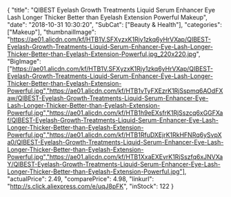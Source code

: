 {
	"title": "QIBEST Eyelash Growth Treatments Liquid Serum Enhancer Eye Lash Longer Thicker Better than Eyelash Extension Powerful Makeup",
	"date": "2018-10-31 10:30:20",
	"SubCat": ["Beauty & Health"],
	"categories": ["Makeup"],
	"thumbnailImage": "https://ae01.alicdn.com/kf/HTB1V.SFXyzxK1Rjy1zkq6yHrVXap/QIBEST-Eyelash-Growth-Treatments-Liquid-Serum-Enhancer-Eye-Lash-Longer-Thicker-Better-than-Eyelash-Extension-Powerful.jpg_220x220.jpg",
	"BigImage": ["https://ae01.alicdn.com/kf/HTB1V.SFXyzxK1Rjy1zkq6yHrVXap/QIBEST-Eyelash-Growth-Treatments-Liquid-Serum-Enhancer-Eye-Lash-Longer-Thicker-Better-than-Eyelash-Extension-Powerful.jpg","https://ae01.alicdn.com/kf/HTB1vTyFXEzrK1RjSspmq6AOdFXaw/QIBEST-Eyelash-Growth-Treatments-Liquid-Serum-Enhancer-Eye-Lash-Longer-Thicker-Better-than-Eyelash-Extension-Powerful.jpg","https://ae01.alicdn.com/kf/HTB1h9eEXsfrK1RjSszcq6xGGFXaf/QIBEST-Eyelash-Growth-Treatments-Liquid-Serum-Enhancer-Eye-Lash-Longer-Thicker-Better-than-Eyelash-Extension-Powerful.jpg","https://ae01.alicdn.com/kf/HTB1RfuDXEjrK1RkHFNRq6ySvpXa0/QIBEST-Eyelash-Growth-Treatments-Liquid-Serum-Enhancer-Eye-Lash-Longer-Thicker-Better-than-Eyelash-Extension-Powerful.jpg","https://ae01.alicdn.com/kf/HTB1XxaEXEvrK1RjSszfq6xJNVXaY/QIBEST-Eyelash-Growth-Treatments-Liquid-Serum-Enhancer-Eye-Lash-Longer-Thicker-Better-than-Eyelash-Extension-Powerful.jpg"],
	"actualPrice": 2.49,
	"comparePrice": 4.98,
	"linkurl": "http://s.click.aliexpress.com/e/uqJ8pFK",
	"inStock": 122
}
